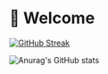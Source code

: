 # 👋 Welcome

[![GitHub Streak](https://github-readme-streak-stats.herokuapp.com?user=nuriddinislamov&theme=merko&hide_border=true)](https://git.io/streak-stats)

![Anurag's GitHub stats](https://github-readme-stats.vercel.app/api/?username=nuriddinislamov&show_icons=true&title_color=fff&icon_color=79ff97&text_color=9f9f9f&bg_color=151515)
